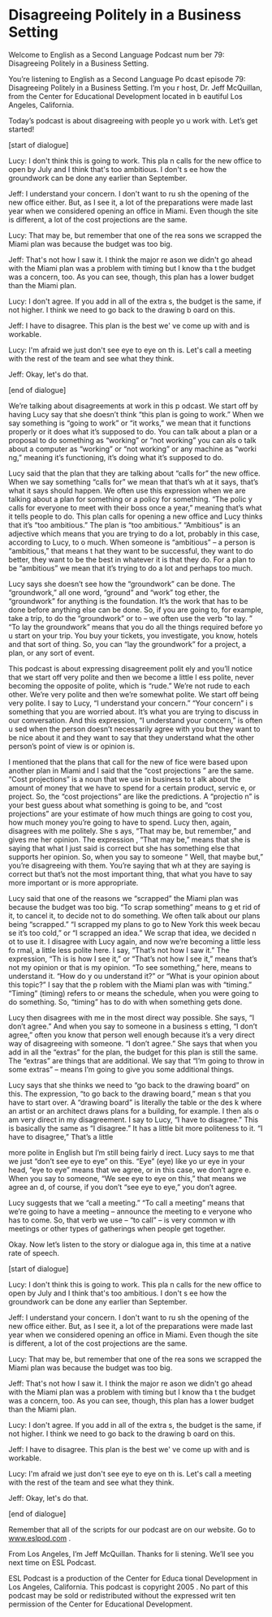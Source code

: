 # Disagreeing Politely in a Business Setting

Welcome to English as a Second Language Podcast num ber 79: Disagreeing Politely in a Business Setting.

You’re listening to English as a Second Language Po dcast episode 79: Disagreeing Politely in a Business Setting. I’m you r host, Dr. Jeff McQuillan, from the Center for Educational Development located in b eautiful Los Angeles, California.

Today’s podcast is about disagreeing with people yo u work with. Let’s get started!

[start of dialogue]

Lucy: I don't think this is going to work. This pla n calls for the new office to open by July and I think that's too ambitious. I don't s ee how the groundwork can be done any earlier than September.

Jeff: I understand your concern. I don't want to ru sh the opening of the new office either. But, as I see it, a lot of the preparations  were made last year when we considered opening an office in Miami. Even though the site is different, a lot of the cost projections are the same.

Lucy: That may be, but remember that one of the rea sons we scrapped the Miami plan was because the budget was too big.

Jeff: That's not how I saw it. I think the major re ason we didn't go ahead with the Miami plan was a problem with timing but I know tha t the budget was a concern, too. As you can see, though, this plan has a lower budget than the Miami plan.

Lucy: I don't agree. If you add in all of the extra s, the budget is the same, if not higher. I think we need to go back to the drawing b oard on this.

Jeff: I have to disagree. This plan is the best we' ve come up with and is workable.

Lucy: I'm afraid we just don't see eye to eye on th is. Let's call a meeting with the rest of the team and see what they think.

Jeff: Okay, let's do that.

[end of dialogue]

We’re talking about disagreements at work in this p odcast. We start off by having Lucy say that she doesn’t think “this plan is going  to work.” When we say something is “going to work” or “it works,” we mean  that it functions properly or it does what it’s supposed to do. You can talk about a  plan or a proposal to do something as “working” or “not working” you can als o talk about a computer as “working” or “not working” or any machine as “worki ng,” meaning it’s functioning, it’s doing what it’s supposed to do.

Lucy said that the plan that they are talking about  “calls for” the new office. When we say something “calls for” we mean that that’s wh at it says, that’s what it says should happen. We often use this expression when we  are talking about a plan for something or a policy for something. “The polic y calls for everyone to meet with their boss once a year,” meaning that’s what it tells people to do. This plan calls for opening a new office and Lucy thinks that  it’s “too ambitious.” The plan is “too ambitious.” “Ambitious” is an adjective which means that you are trying to do a lot, probably in this case, according to Lucy, to o much. When someone is “ambitious” – a person is “ambitious,” that means t hat they want to be successful, they want to do better, they want to be the best in  whatever it is that they do. For a plan to be “ambitious” we mean that it’s trying to do a lot and perhaps too much.

Lucy says she doesn’t see how the “groundwork” can be done. The “groundwork,” all one word, “ground” and “work” tog ether, the “groundwork” for anything is the foundation. It’s the work that has to be done before anything else can be done. So, if you are going to, for example, take a trip, to do the “groundwork” or to – we often use the verb “to lay. ” “To lay the groundwork” means that you do all the things required before yo u start on your trip. You buy your tickets, you investigate, you know, hotels and  that sort of thing. So, you can “lay the groundwork” for a project, a plan, or any sort of event.

This podcast is about expressing disagreement polit ely and you’ll notice that we start off very polite and then we become a little l ess polite, never becoming the opposite of polite, which is “rude.” We’re not rude  to each other.  We’re very polite and then we’re somewhat polite. We start off  being very polite. I say to Lucy, “I understand your concern.” “Your concern” i s something that you are worried about. It’s what you are trying to discuss in our conversation. And this expression, “I understand your concern,” is often u sed when the person doesn’t necessarily agree with you but they want to be nice  about it and they want to say that they understand what the other person’s point of view is or opinion is.

I mentioned that the plans that call for the new of fice were based upon another plan in Miami and I said that the “cost projections ” are the same. “Cost projections” is a noun that we use in business to t alk about the amount of money that we have to spend for a certain product, servic e, or project. So, the “cost projections” are like the predictions. A “projectio n” is your best guess about what something is going to be, and “cost projections” are your estimate of how much things are going to cost you, how much money you’re  going to have to spend. Lucy then, again, disagrees with me politely. She s ays, “That may be, but remember,” and gives me her opinion. The expression , “That may be,” means that she is saying that what I just said is correct  but she has something else that supports her opinion. So, when you say to someone “ Well, that maybe but,” you’re disagreeing with them. You’re saying that wh at they are saying is correct but that’s not the most important thing, that what you have to say more important or is more appropriate.

Lucy said that one of the reasons we “scrapped” the  Miami plan was because the budget was too big. “To scrap something” means to g et rid of it, to cancel it, to decide not to do something. We often talk about our  plans being “scrapped.” “I scrapped my plans to go to New York this week becau se it’s too cold,” or “I scrapped an idea.” We scrap that idea, we decided n ot to use it. I disagree with Lucy again, and now we’re becoming a little less fo rmal, a little less polite here. I say, “That’s not how I saw it.” The expression, “Th is is how I see it,” or “That’s not how I see it,” means that’s not my opinion or that is my opinion. “To see something,” here, means to understand it. “How do y ou understand it?” or “What is your opinion about this topic?” I say that the p roblem with the Miami plan was with “timing.” “Timing” (timing) refers to or means  the schedule, when you were going to do something. So, “timing” has to do with when something gets done.

Lucy then disagrees with me in the most direct way possible. She says, “I don’t agree.” And when you say to someone in a business s etting, “I don’t agree,” often you know that person well enough because it’s  a very direct way of disagreeing with someone. “I don’t agree.” She says  that when you add in all the “extras” for the plan, the budget for this plan is still the same. The “extras” are things that are additional. We say that “I’m going to throw in some extras” – means I’m going to give you some additional things.

Lucy says that she thinks we need to “go back to the drawing board” on this. The expression, “to go back to the drawing board,” mean s that you have to start over. A “drawing board” is literally the table or the des k where an artist or an architect draws plans for a building, for example. I then als o am very direct in my disagreement. I say to Lucy, “I have to disagree.” This is basically the same as “I disagree.” It has a little bit more politeness to it. “I have to disagree,” That’s a little

more polite in English but I’m still being fairly d irect. Lucy says to me that we just “don’t see eye to eye” on this. “Eye” (eye) like yo ur eye in your head, “eye to eye” means that we agree, or in this case, we don’t agre e. When you say to someone, “We see eye to eye on this,” that means we agree an d, of course, if you don’t “see eye to eye,” you don’t agree.

Lucy suggests that we “call a meeting.” “To call a meeting” means that we’re going to have a meeting – announce the meeting to e veryone who has to come. So, that verb we use – “to call” – is very common w ith meetings or other types of gatherings when people get together.

Okay. Now let’s listen to the story or dialogue aga in, this time at a native rate of speech.

[start of dialogue]

Lucy: I don't think this is going to work. This pla n calls for the new office to open by July and I think that's too ambitious. I don't s ee how the groundwork can be done any earlier than September.

Jeff: I understand your concern. I don't want to ru sh the opening of the new office either. But, as I see it, a lot of the preparations  were made last year when we considered opening an office in Miami. Even though the site is different, a lot of the cost projections are the same.

Lucy: That may be, but remember that one of the rea sons we scrapped the Miami plan was because the budget was too big.

Jeff: That's not how I saw it. I think the major re ason we didn't go ahead with the Miami plan was a problem with timing but I know tha t the budget was a concern, too. As you can see, though, this plan has a lower budget than the Miami plan.

Lucy: I don't agree. If you add in all of the extra s, the budget is the same, if not higher. I think we need to go back to the drawing b oard on this.

Jeff: I have to disagree. This plan is the best we' ve come up with and is workable.

Lucy: I'm afraid we just don't see eye to eye on th is. Let's call a meeting with the rest of the team and see what they think.

Jeff: Okay, let's do that.

[end of dialogue]

Remember that all of the scripts for our podcast are on our website. Go to www.eslpod.com .

From Los Angeles, I’m Jeff McQuillan. Thanks for li stening. We’ll see you next time on ESL Podcast.

ESL Podcast is a production of the Center for Educa tional Development in Los Angeles, California. This podcast is copyright 2005 . No part of this podcast may be sold or redistributed without the expressed writ ten permission of the Center for Educational Development.

